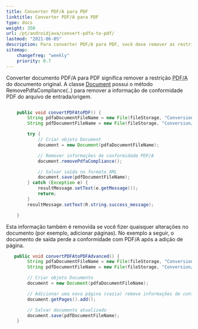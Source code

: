 ```yaml
---
title: Converter PDF/A para PDF 
linktitle: Converter PDF/A para PDF
type: docs
weight: 350
url: /pt/androidjava/convert-pdfa-to-pdf/
lastmod: "2021-06-05"
description: Para converter PDF/A para PDF, você deve remover as restrições do documento original. Aspose.PDF para Android via Java permite que você resolva este problema de forma fácil e simples.
sitemap:
    changefreq: "weekly"
    priority: 0.7
---
```


Converter documento PDF/A para PDF significa remover a restrição <abbr title="Portable Document Format Archive
">PDF/A</abbr> do documento original. A classe [Document](https://reference.aspose.com/pdf/java/com.aspose.pdf/Document) possui o método RemovePdfaCompliance(..) para remover
a informação de conformidade PDF do arquivo de entrada/origem.

```java

    public void convertPDFAtoPDF() {
        String pdfaDocumentFileName = new File(fileStorage, "Conversion/sample-pdfa.pdf").toString();
        String pdfDocumentFileName = new File(fileStorage, "Conversion/sample-out.pdf").toString();

        try {
            // Criar objeto Document
            document = new Document(pdfaDocumentFileName);

            // Remover informações de conformidade PDF/A
            document.removePdfaCompliance();

            // Salvar saída no formato XML
            document.save(pdfDocumentFileName);
        } catch (Exception e) {
            resultMessage.setText(e.getMessage());
            return;
        }
        resultMessage.setText(R.string.success_message);

    }
```


Esta informação também é removida se você fizer quaisquer alterações no documento (por exemplo, adicionar páginas). No exemplo a seguir, o documento de saída perde a conformidade com PDF/A após a adição de página.

```java
   public void convertPDFAtoPDFAdvanced() {
        String pdfaDocumentFileName = new File(fileStorage, "Conversion/sample-pdfa.pdf").toString();
        String pdfDocumentFileName = new File(fileStorage, "Conversion/sample-out.pdf").toString();

        // Criar objeto Documento
        document = new Document(pdfaDocumentFileName);

        // Adicionar uma nova página (vazia) remove informações de conformidade com PDF/A.
        document.getPages().add();

        // Salvar documento atualizado
        document.save(pdfDocumentFileName);
    }
```
